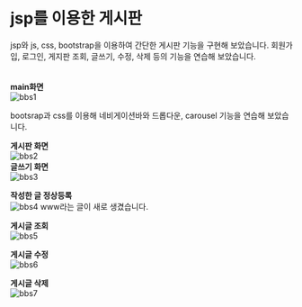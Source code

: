 # jsp를 이용한 게시판

jsp와 js, css, bootstrap을 이용하여 간단한 게시판 기능을 구현해 보았습니다.
회원가입, 로그인, 게지판 조회, 글쓰기, 수정, 삭제 등의 기능을 연습해 보았습니다.
<br>
<br>
<br>
**main화면**<br>
![bbs1](https://user-images.githubusercontent.com/41488792/46807024-0363c180-cda4-11e8-9c6d-8a94d86dfb40.PNG)

bootsrap과 css를 이용해 네비게이션바와 드롭다운, carousel 기능을 연습해 보았습니다.

**게시판 화면**<br>
![bbs2](https://user-images.githubusercontent.com/41488792/46807251-73724780-cda4-11e8-85ce-839f05f059c3.PNG)
<br>
**글쓰기 화면**<br>
![bbs3](https://user-images.githubusercontent.com/41488792/46807293-8c7af880-cda4-11e8-99fe-f782fbb8b4cc.PNG)

**작성한 글 정상등록**<br>
![bbs4](https://user-images.githubusercontent.com/41488792/46807352-ac122100-cda4-11e8-8f2e-0e192239b5f1.PNG)
www라는 글이 새로 생겼습니다.

**게시글 조회**<br>
![bbs5](https://user-images.githubusercontent.com/41488792/46807390-c21fe180-cda4-11e8-93f2-5d1af6acaa34.PNG)

**게시글 수정**<br>
![bbs6](https://user-images.githubusercontent.com/41488792/46807441-debc1980-cda4-11e8-9161-0128b7cf922d.PNG)

**게시글 삭제**<br>
![bbs7](https://user-images.githubusercontent.com/41488792/46807461-ef6c8f80-cda4-11e8-86d5-37d10e1803dc.PNG)
